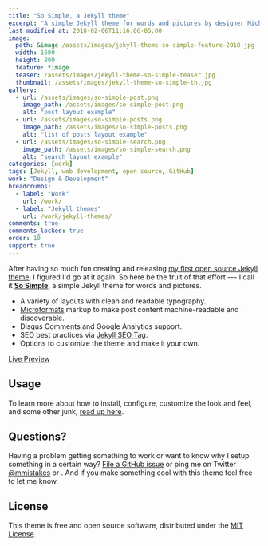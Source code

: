 ```yaml
---
title: "So Simple, a Jekyll theme"
excerpt: "A simple Jekyll theme for words and pictures by designer Michael Rose."
last_modified_at: 2018-02-06T11:16:06-05:00
image: 
  path: &image /assets/images/jekyll-theme-so-simple-feature-2018.jpg
  width: 1600
  height: 800
  feature: *image
  teaser: /assets/images/jekyll-theme-so-simple-teaser.jpg
  thumbnail: /assets/images/jekyll-theme-so-simple-th.jpg
gallery:
  - url: /assets/images/so-simple-post.png
    image_path: /assets/images/so-simple-post.png
    alt: "post layout example"
  - url: /assets/images/so-simple-posts.png
    image_path: /assets/images/so-simple-posts.png
    alt: "list of posts layout example"
  - url: /assets/images/so-simple-search.png
    image_path: /assets/images/so-simple-search.png
    alt: "search layout example"
categories: [work]
tags: [Jekyll, web development, open source, GitHub]
work: "Design & Development"
breadcrumbs:
  - label: "Work"
    url: /work/
  - label: "Jekyll themes"
    url: /work/jekyll-themes/
comments: true
comments_locked: true
order: 10
support: true
---
```


After having so much fun creating and releasing [my first open source Jekyll theme](https://mmistakes.github.io/minimal-mistakes), I figured I'd go at it again. So here be the fruit of that effort --- I call it [**So Simple**](https://mmistakes.github.io/so-simple-theme), a simple Jekyll theme for words and pictures. 

- A variety of layouts with clean and readable typography.
- [Microformats](http://microformats.org/wiki/microformats2) markup to make post content machine-readable and discoverable.
- Disqus Comments and Google Analytics support.
- SEO best practices via [Jekyll SEO Tag](https://github.com/jekyll/jekyll-seo-tag).
- Options to customize the theme and make it your own.

<p markdown="0">
  <a href="https://mmistakes.github.io/so-simple-theme/" onclick="ga('send', 'event', 'link', 'click', 'Preview So Simple');" class="btn">Live Preview</a>
</p>

## Usage

To learn more about how to install, configure, customize the look and feel, and some other junk, [read up here](https://github.com/mmistakes/so-simple-theme).

## Questions?

Having a problem getting something to work or want to know why I setup something in a certain way? [File a GitHub issue](https://github.com/mmistakes/so-simple-theme/issues) or ping me on Twitter [@mmistakes](https://twitter.com/mmistakes) or . And if you make something cool with this theme feel free to let me know.

## License

This theme is free and open source software, distributed under the [MIT License](https://github.com/mmistakes/so-simple-theme/blob/master/LICENSE).
